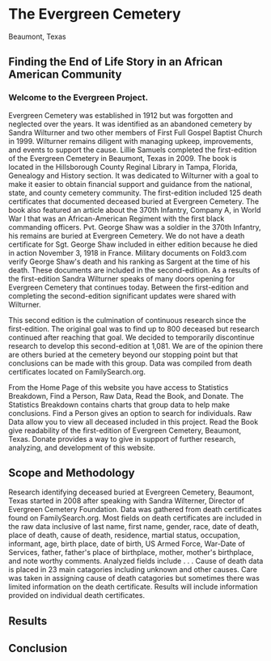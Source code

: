 # The Evergreen Cemetery 
Beaumont, Texas
## Finding the End of Life Story in an African American Community
### Welcome to the Evergreen Project. 
Evergreen Cemetery was established in 1912 but was forgotten and neglected over the years. It was identified as an abandoned cemetery by Sandra Wilturner and two other members of First Full Gospel Baptist Church in 1999. Wilturner remains diligent with managing upkeep, improvements, and events to support the cause.
Lillie Samuels completed the first-edition of the Evergreen Cemetery in Beaumont, Texas in 2009. The book is located in the Hillsborough County Reginal Library in Tampa, Florida, Genealogy and History section. It was dedicated to Wilturner with a goal to make it easier to obtain financial support and guidance from the national, state, and county cemetery community. The first-edition included 125 death certificates that documented deceased buried at Evergreen Cemetery. The book also featured an article about the 370th Infantry, Company A, in World War I that was an African-American Regiment with the first black commanding officers. Pvt. George Shaw was a soldier in the 370th Infantry, his remains are buried at Evergreen Cemetery. We do not have a death certificate for Sgt. George Shaw included in either edition because he died in action November 3, 1918 in France. Military documents on Fold3.com verify George Shaw's death and his ranking as Sargent at the time of his death. These documents are included in the second-edition. As a results of the first-edition Sandra Wilturner speaks of many doors opening for Evergreen Cemetery that continues today. Between the first-edition and completing the second-edition significant updates were shared with Wilturner.

This second edition is the culmination of continuous research since the first-edition. The original goal was to find up to 800 deceased but research continued after reaching that goal. We decided to temporarily discontinue research to develop this second-edition at 1,081. We are of the opinion there are others buried at the cemetery beyond our stopping point but that conclusions can be made with this group. Data was compiled from death certificates located on FamilySearch.org.  

From the Home Page of this website you have access to Statistics Breakdown, Find a Person, Raw Data, Read the Book, and Donate. The Statistics Breakdown contains charts that group data to help make conclusions. Find a Person gives an option to search for individuals. Raw Data allow you to view all deceased included in this project. Read the Book give readability of the first-edition of Evergreen Cemetery, Beaumont, Texas. Donate provides a way to give in support of further research, analyzing, and development of this website. 

## Scope and Methodology
Research identifying deceased buried at Evergreen Cemetery, Beaumont, Texas started in 2008 after speaking with Sandra Wilterner, Director of Evergreen Cemetery Foundation. Data was gathered from death certificates found on FamilySearch.org. 
Most fields on death certificates are included in the raw data inclusive of last name, first name, gender, race, date of death, place of death, cause of death, residence, martial status, occupation, informant, age, birth place, date of birth, US Armed Force, War-Date of Services, father, father's place of birthplace, mother, mother's birthplace, and note worthy comments.
Analyzed fields include . . . Cause of death data is placed in 23 main catagories including unknown and other causes. Care was taken in assigning cause of death catagories but sometimes there was limited information on the death certificate. Results will include information provided on individual death certificates.

## Results

## Conclusion
